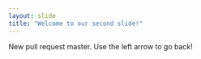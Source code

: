 ```yaml
---
layout: slide
title: "Welcome to our second slide!"
---
```

New pull request master.
Use the left arrow to go back!